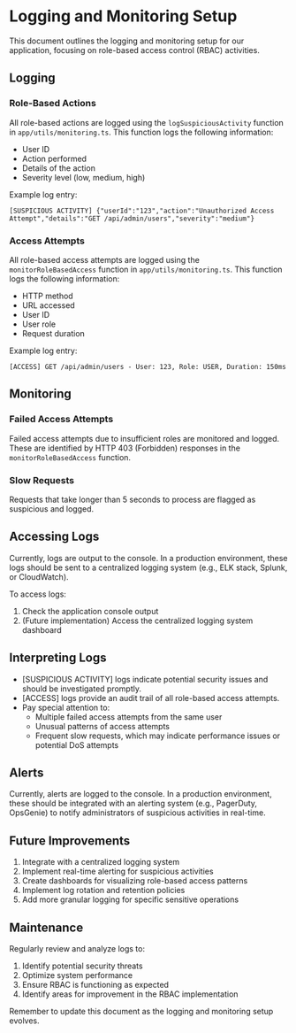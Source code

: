 # Logging and Monitoring Setup

This document outlines the logging and monitoring setup for our application, focusing on role-based access control (RBAC) activities.

## Logging

### Role-Based Actions

All role-based actions are logged using the `logSuspiciousActivity` function in `app/utils/monitoring.ts`. This function logs the following information:

- User ID
- Action performed
- Details of the action
- Severity level (low, medium, high)

Example log entry:
```
[SUSPICIOUS ACTIVITY] {"userId":"123","action":"Unauthorized Access Attempt","details":"GET /api/admin/users","severity":"medium"}
```

### Access Attempts

All role-based access attempts are logged using the `monitorRoleBasedAccess` function in `app/utils/monitoring.ts`. This function logs the following information:

- HTTP method
- URL accessed
- User ID
- User role
- Request duration

Example log entry:
```
[ACCESS] GET /api/admin/users - User: 123, Role: USER, Duration: 150ms
```

## Monitoring

### Failed Access Attempts

Failed access attempts due to insufficient roles are monitored and logged. These are identified by HTTP 403 (Forbidden) responses in the `monitorRoleBasedAccess` function.

### Slow Requests

Requests that take longer than 5 seconds to process are flagged as suspicious and logged.

## Accessing Logs

Currently, logs are output to the console. In a production environment, these logs should be sent to a centralized logging system (e.g., ELK stack, Splunk, or CloudWatch).

To access logs:
1. Check the application console output
2. (Future implementation) Access the centralized logging system dashboard

## Interpreting Logs

- [SUSPICIOUS ACTIVITY] logs indicate potential security issues and should be investigated promptly.
- [ACCESS] logs provide an audit trail of all role-based access attempts.
- Pay special attention to:
  - Multiple failed access attempts from the same user
  - Unusual patterns of access attempts
  - Frequent slow requests, which may indicate performance issues or potential DoS attempts

## Alerts

Currently, alerts are logged to the console. In a production environment, these should be integrated with an alerting system (e.g., PagerDuty, OpsGenie) to notify administrators of suspicious activities in real-time.

## Future Improvements

1. Integrate with a centralized logging system
2. Implement real-time alerting for suspicious activities
3. Create dashboards for visualizing role-based access patterns
4. Implement log rotation and retention policies
5. Add more granular logging for specific sensitive operations

## Maintenance

Regularly review and analyze logs to:
1. Identify potential security threats
2. Optimize system performance
3. Ensure RBAC is functioning as expected
4. Identify areas for improvement in the RBAC implementation

Remember to update this document as the logging and monitoring setup evolves.
